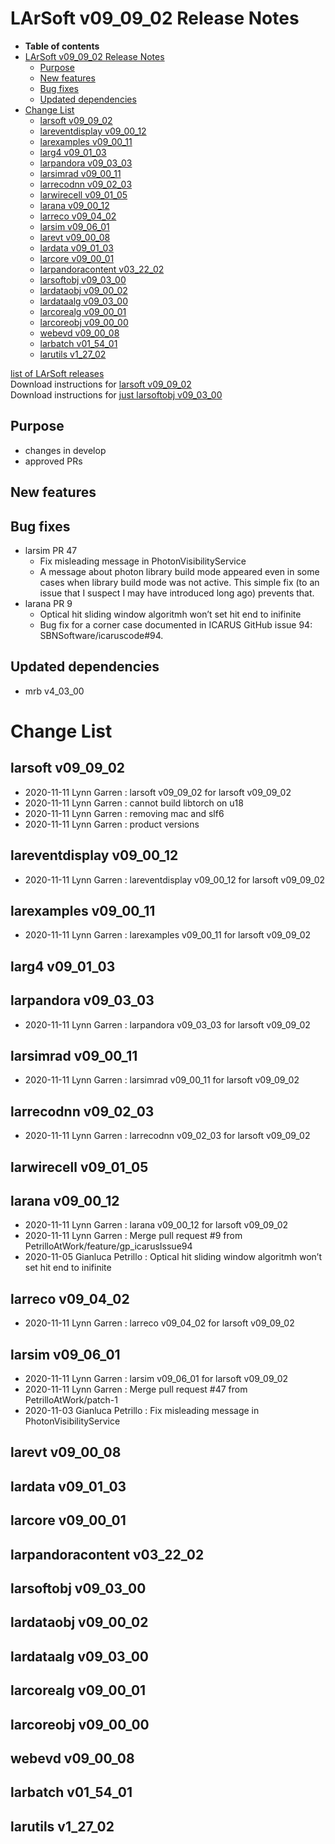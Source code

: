 LArSoft v09\_09\_02 Release Notes
======================================================================

-   **Table of contents**
-   [LArSoft v09\_09\_02 Release Notes](#LArSoft-v09_09_02-Release-Notes)
    -   [Purpose](#Purpose)
    -   [New features](#New-features)
    -   [Bug fixes](#Bug-fixes)
    -   [Updated dependencies](#Updated-dependencies)
-   [Change List](#Change-List)
    -   [larsoft v09\_09\_02](#larsoft-v09_09_02)
    -   [lareventdisplay v09\_00\_12](#lareventdisplay-v09_00_12)
    -   [larexamples v09\_00\_11](#larexamples-v09_00_11)
    -   [larg4 v09\_01\_03](#larg4-v09_01_03)
    -   [larpandora v09\_03\_03](#larpandora-v09_03_03)
    -   [larsimrad v09\_00\_11](#larsimrad-v09_00_11)
    -   [larrecodnn v09\_02\_03](#larrecodnn-v09_02_03)
    -   [larwirecell v09\_01\_05](#larwirecell-v09_01_05)
    -   [larana v09\_00\_12](#larana-v09_00_12)
    -   [larreco v09\_04\_02](#larreco-v09_04_02)
    -   [larsim v09\_06\_01](#larsim-v09_06_01)
    -   [larevt v09\_00\_08](#larevt-v09_00_08)
    -   [lardata v09\_01\_03](#lardata-v09_01_03)
    -   [larcore v09\_00\_01](#larcore-v09_00_01)
    -   [larpandoracontent v03\_22\_02](#larpandoracontent-v03_22_02)
    -   [larsoftobj v09\_03\_00](#larsoftobj-v09_03_00)
    -   [lardataobj v09\_00\_02](#lardataobj-v09_00_02)
    -   [lardataalg v09\_03\_00](#lardataalg-v09_03_00)
    -   [larcorealg v09\_00\_01](#larcorealg-v09_00_01)
    -   [larcoreobj v09\_00\_00](#larcoreobj-v09_00_00)
    -   [webevd v09\_00\_08](#webevd-v09_00_08)
    -   [larbatch v01\_54\_01](#larbatch-v01_54_01)
    -   [larutils v1\_27\_02](#larutils-v1_27_02)

[list of LArSoft releases](LArSoft_release_list)\
Download instructions for [larsoft v09\_09\_02](http://scisoft.fnal.gov/scisoft/bundles/larsoft/v09_09_02/larsoft-v09_09_02.html)\
Download instructions for [just larsoftobj v09\_03\_00](http://scisoft.fnal.gov/scisoft/bundles/larsoftobj/v09_03_00/larsoftobj-v09_03_00.html)

Purpose
--------------------

-   changes in develop
-   approved PRs

New features
------------------------------

Bug fixes
------------------------

-   larsim PR 47
    -   Fix misleading message in PhotonVisibilityService
    -   A message about photon library build mode appeared even in some cases when library build mode was not active. This simple fix (to an issue that I suspect I may have introduced long ago) prevents that.
-   larana PR 9
    -   Optical hit sliding window algoritmh won’t set hit end to inifinite
    -   Bug fix for a corner case documented in ICARUS GitHub issue 94: SBNSoftware/icaruscode\#94.

Updated dependencies
----------------------------------------------

-   mrb v4\_03\_00

Change List
============================

larsoft v09\_09\_02
------------------------------------------

-   2020-11-11 Lynn Garren : larsoft v09\_09\_02 for larsoft v09\_09\_02
-   2020-11-11 Lynn Garren : cannot build libtorch on u18
-   2020-11-11 Lynn Garren : removing mac and slf6
-   2020-11-11 Lynn Garren : product versions

lareventdisplay v09\_00\_12
----------------------------------------------------------

-   2020-11-11 Lynn Garren : lareventdisplay v09\_00\_12 for larsoft v09\_09\_02

larexamples v09\_00\_11
--------------------------------------------------

-   2020-11-11 Lynn Garren : larexamples v09\_00\_11 for larsoft v09\_09\_02

larg4 v09\_01\_03
--------------------------------------

larpandora v09\_03\_03
------------------------------------------------

-   2020-11-11 Lynn Garren : larpandora v09\_03\_03 for larsoft v09\_09\_02

larsimrad v09\_00\_11
----------------------------------------------

-   2020-11-11 Lynn Garren : larsimrad v09\_00\_11 for larsoft v09\_09\_02

larrecodnn v09\_02\_03
------------------------------------------------

-   2020-11-11 Lynn Garren : larrecodnn v09\_02\_03 for larsoft v09\_09\_02

larwirecell v09\_01\_05
--------------------------------------------------

larana v09\_00\_12
----------------------------------------

-   2020-11-11 Lynn Garren : larana v09\_00\_12 for larsoft v09\_09\_02
-   2020-11-11 Lynn Garren : Merge pull request \#9 from PetrilloAtWork/feature/gp\_icarusIssue94
-   2020-11-05 Gianluca Petrillo : Optical hit sliding window algoritmh won’t set hit end to inifinite

larreco v09\_04\_02
------------------------------------------

-   2020-11-11 Lynn Garren : larreco v09\_04\_02 for larsoft v09\_09\_02

larsim v09\_06\_01
----------------------------------------

-   2020-11-11 Lynn Garren : larsim v09\_06\_01 for larsoft v09\_09\_02
-   2020-11-11 Lynn Garren : Merge pull request \#47 from PetrilloAtWork/patch-1
-   2020-11-03 Gianluca Petrillo : Fix misleading message in PhotonVisibilityService

larevt v09\_00\_08
----------------------------------------

lardata v09\_01\_03
------------------------------------------

larcore v09\_00\_01
------------------------------------------

larpandoracontent v03\_22\_02
--------------------------------------------------------------

larsoftobj v09\_03\_00
------------------------------------------------

lardataobj v09\_00\_02
------------------------------------------------

lardataalg v09\_03\_00
------------------------------------------------

larcorealg v09\_00\_01
------------------------------------------------

larcoreobj v09\_00\_00
------------------------------------------------

webevd v09\_00\_08
----------------------------------------

larbatch v01\_54\_01
--------------------------------------------

larutils v1\_27\_02
------------------------------------------
